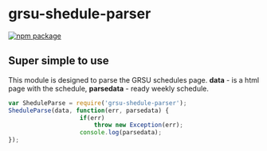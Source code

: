 # grsu-shedule-parser

[![npm package](https://nodei.co/npm/grsu-shedule-parser.png?downloads=true&downloadRank=true&stars=true)](https://nodei.co/npm/grsu-shedule-parser/)

## Super simple to use
This module is designed to parse the GRSU schedules page.
**data** - is a html page with the schedule,
**parsedata** - ready weekly schedule.

```js
var SheduleParse = require('grsu-shedule-parser');
SheduleParse(data, function(err, parsedata) {
                    if(err)
                        throw new Exception(err);
                    console.log(parsedata);
});
```
